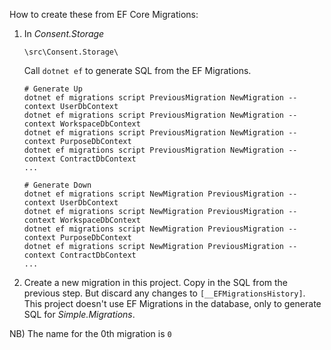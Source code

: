 ﻿How to create these from EF Core Migrations:

1)  In *Consent.Storage*

        \src\Consent.Storage\

    Call `dotnet ef` to generate SQL from the EF Migrations.

        # Generate Up
        dotnet ef migrations script PreviousMigration NewMigration --context UserDbContext
        dotnet ef migrations script PreviousMigration NewMigration --context WorkspaceDbContext
        dotnet ef migrations script PreviousMigration NewMigration --context PurposeDbContext
        dotnet ef migrations script PreviousMigration NewMigration --context ContractDbContext
        ...

        # Generate Down
        dotnet ef migrations script NewMigration PreviousMigration --context UserDbContext
        dotnet ef migrations script NewMigration PreviousMigration --context WorkspaceDbContext
        dotnet ef migrations script NewMigration PreviousMigration --context PurposeDbContext
        dotnet ef migrations script NewMigration PreviousMigration --context ContractDbContext
        ...

2) Create a new migration in this project.
    Copy in the SQL from the previous step.
    But discard any changes to `[__EFMigrationsHistory]`. This project doesn't use EF Migrations in the database, only to generate SQL for *Simple.Migrations*.

NB) The name for the 0th migration is `0`
